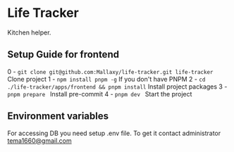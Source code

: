 # Life Tracker

Kitchen helper.

## Setup Guide for frontend

0 - `git clone git@github.com:Mallaxy/life-tracker.git life-tracker` Clone project
1 - `npm install pnpm -g` If you don't have PNPM
2 - `cd ./life-tracker/apps/frontend && pnpm install` Install project packages
3 - `pnpm prepare ` Install pre-commit
4 - `pnpm dev ` Start the project


## Environment variables

For accessing DB you need setup .env file. To get it contact administrator tema1660@gmail.com